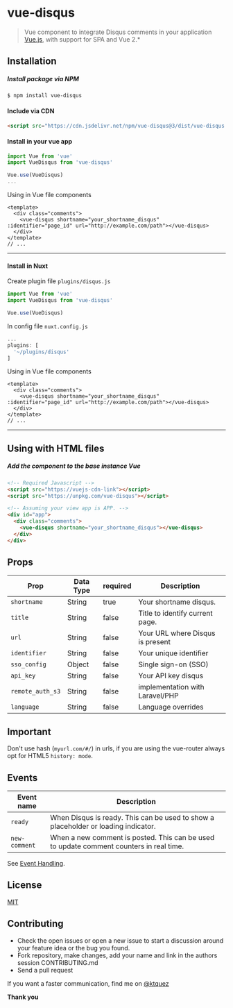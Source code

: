 # vue-disqus
> Vue component to integrate Disqus comments in your application [Vue.js](http://vuejs.org/), with support for SPA and Vue 2.*


## Installation

##### Install package via NPM

```shell
$ npm install vue-disqus
```

#### Include via CDN

```html
<script src="https://cdn.jsdelivr.net/npm/vue-disqus@3/dist/vue-disqus.js"></script>
```

#### Install in your vue app
```javascript
import Vue from 'vue'
import VueDisqus from 'vue-disqus'

Vue.use(VueDisqus)
...
```

Using in Vue file components
```vue
<template>
  <div class="comments">
    <vue-disqus shortname="your_shortname_disqus" :identifier="page_id" url="http://example.com/path"></vue-disqus>
  </div>
</template>
// ...
```

---

#### Install in Nuxt
Create plugin file `plugins/disqus.js`

```javascript
import Vue from 'vue'
import VueDisqus from 'vue-disqus'

Vue.use(VueDisqus)

```

In config file `nuxt.config.js`
```javascript
...
plugins: [
  '~/plugins/disqus'
]

```

Using in Vue file components
```vue
<template>
  <div class="comments">
    <vue-disqus shortname="your_shortname_disqus" :identifier="page_id" url="http://example.com/path"></vue-disqus>
  </div>
</template>
// ...
```

---

## Using with HTML files
##### Add the component to the base instance Vue

```html
<!-- Required Javascript -->
<script src="https://vuejs-cdn-link"></script>
<script src="https://unpkg.com/vue-disqus"></script>
```

```html
<!-- Assuming your view app is APP. -->
<div id="app">
  <div class="comments">
    <vue-disqus shortname="your_shortname_disqus"></vue-disqus>
  </div>
</div>
```

## Props

Prop            | Data Type  | required  | Description
--------------- | ---------- | --------- | -----------
`shortname`     | String     | true      | Your shortname disqus.
`title`         | String     | false     | Title to identify current page.
`url`           | String     | false     | Your URL where Disqus is present
`identifier`    | String     | false     | Your unique identifier
`sso_config`    | Object     | false     | Single sign-on (SSO)
`api_key`       | String     | false     | Your API key disqus
`remote_auth_s3`| String     | false     | implementation with Laravel/PHP
`language`      | String     | false     | Language overrides


## Important
Don't use hash (`myurl.com/#/`) in urls, if you are using the vue-router always opt for HTML5 `history: mode`.


## Events

Event name    | Description
------------- | -----------
`ready`       | When Disqus is ready. This can be used to show a placeholder or loading indicator.
`new-comment` | When a new comment is posted. This can be used to update comment counters in real time.


See [Event Handling](https://vuejs.org/v2/guide/events.html).

## License

[MIT](https://github.com/ktquez/vue-disqus/blob/master/LICENSE)

## Contributing
- Check the open issues or open a new issue to start a discussion around your feature idea or the bug you found.
- Fork repository, make changes, add your name and link in the authors session CONTRIBUTING.md
- Send a pull request

If you want a faster communication, find me on [@ktquez](https://twitter.com/ktquez)

**Thank you**
